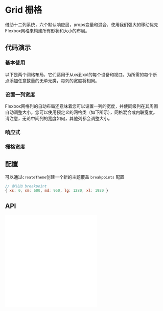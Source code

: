 # Grid 栅格

借助十二列系统，六个默认响应层，props变量和混合，使用我们强大的移动优先Flexbox网格来构建所有形状和大小的布局。


## 代码演示

### 基本使用

以下是两个网格布局，它们适用于从xs到xxl的每个设备和视口。为所需的每个断点添加任意数量的无单元类，每列的宽度将相同。

<code src="../../packages/wonder-ui/src/Row/demo/demo1.tsx"></code>

### 设置一列宽度

Flexbox网格列的自动布局还意味着您可以设置一列的宽度，并使同级列在其周围自动调整大小。您可以使用预定义的网格类（如下所示），网格混合或内联宽度。请注意，无论中间列的宽度如何，其他列都会调整大小。

<code src="../../packages/wonder-ui/src/Row/demo/demo2.tsx"></code>

### 响应式

<code src="../../packages/wonder-ui/src/Row/demo/demo3.tsx"></code>

### 栅格宽度

<code src="../../packages/wonder-ui/src/Row/demo/demo-row-cols-auto.tsx"></code>

<code src="../../packages/wonder-ui/src/Row/demo/demo-row-cols-width.tsx"></code>

<code src="../../packages/wonder-ui/src/Row/demo/demo-col-width.tsx"></code>
## 配置

可以通过`createTheme`创建一个新的主题覆盖 `breakpoints` 配置

```js | pure
// 默认的 breakpoint
{ xs: 0, sm: 600, md: 960, lg: 1280, xl: 1920 }
```

## API

<embed src="../../packages/wonder-ui/src/Row/index.md"></embed>
<embed src="../../packages/wonder-ui/src/Col/index.md"></embed>

